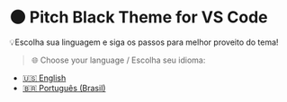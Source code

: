 # 🌑 Pitch Black Theme for VS Code

💡Escolha sua linguagem e siga os passos para melhor proveito do tema!

> 🌐 Choose your language / Escolha seu idioma:

- [🇺🇸 English](README.en.md)
- [🇧🇷 Português (Brasil)](README.pt-br.md)

